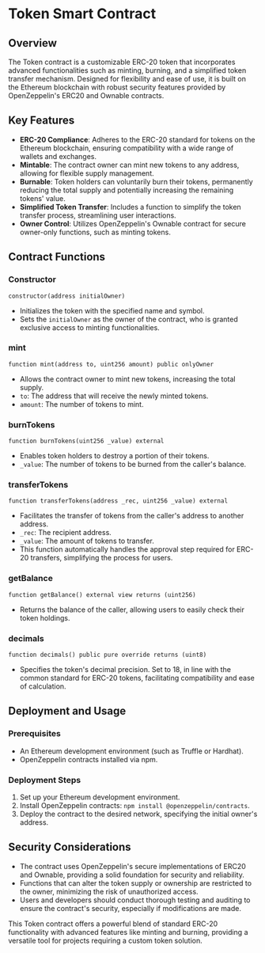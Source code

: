 # Token Smart Contract

## Overview

The Token contract is a customizable ERC-20 token that incorporates advanced functionalities such as minting, burning, and a simplified token transfer mechanism. Designed for flexibility and ease of use, it is built on the Ethereum blockchain with robust security features provided by OpenZeppelin's ERC20 and Ownable contracts.

## Key Features

- **ERC-20 Compliance**: Adheres to the ERC-20 standard for tokens on the Ethereum blockchain, ensuring compatibility with a wide range of wallets and exchanges.
- **Mintable**: The contract owner can mint new tokens to any address, allowing for flexible supply management.
- **Burnable**: Token holders can voluntarily burn their tokens, permanently reducing the total supply and potentially increasing the remaining tokens' value.
- **Simplified Token Transfer**: Includes a function to simplify the token transfer process, streamlining user interactions.
- **Owner Control**: Utilizes OpenZeppelin's Ownable contract for secure owner-only functions, such as minting tokens.

## Contract Functions

### Constructor

```solidity
constructor(address initialOwner)
```

- Initializes the token with the specified name and symbol.
- Sets the `initialOwner` as the owner of the contract, who is granted exclusive access to minting functionalities.

### mint

```solidity
function mint(address to, uint256 amount) public onlyOwner
```

- Allows the contract owner to mint new tokens, increasing the total supply.
- `to`: The address that will receive the newly minted tokens.
- `amount`: The number of tokens to mint.

### burnTokens

```solidity
function burnTokens(uint256 _value) external
```

- Enables token holders to destroy a portion of their tokens.
- `_value`: The number of tokens to be burned from the caller's balance.

### transferTokens

```solidity
function transferTokens(address _rec, uint256 _value) external
```

- Facilitates the transfer of tokens from the caller's address to another address.
- `_rec`: The recipient address.
- `_value`: The amount of tokens to transfer.
- This function automatically handles the approval step required for ERC-20 transfers, simplifying the process for users.

### getBalance

```solidity
function getBalance() external view returns (uint256)
```

- Returns the balance of the caller, allowing users to easily check their token holdings.

### decimals

```solidity
function decimals() public pure override returns (uint8)
```

- Specifies the token's decimal precision. Set to 18, in line with the common standard for ERC-20 tokens, facilitating compatibility and ease of calculation.

## Deployment and Usage

### Prerequisites

- An Ethereum development environment (such as Truffle or Hardhat).
- OpenZeppelin contracts installed via npm.

### Deployment Steps

1. Set up your Ethereum development environment.
2. Install OpenZeppelin contracts: `npm install @openzeppelin/contracts`.
3. Deploy the contract to the desired network, specifying the initial owner's address.

## Security Considerations

- The contract uses OpenZeppelin's secure implementations of ERC20 and Ownable, providing a solid foundation for security and reliability.
- Functions that can alter the token supply or ownership are restricted to the owner, minimizing the risk of unauthorized access.
- Users and developers should conduct thorough testing and auditing to ensure the contract's security, especially if modifications are made.

This Token contract offers a powerful blend of standard ERC-20 functionality with advanced features like minting and burning, providing a versatile tool for projects requiring a custom token solution.
